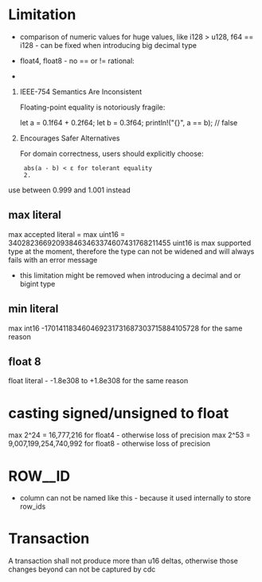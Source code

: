 # Limitation

- comparison of numeric values for huge values, like i128 > u128, f64 == i128 - can be fixed when introducing big decimal type

- float4, float8 - no == or !=
rational:
- 
1. IEEE-754 Semantics Are Inconsistent

   Floating-point equality is notoriously fragile:

   let a = 0.1f64 + 0.2f64;
   let b = 0.3f64;
   println!("{}", a == b); // false

2. Encourages Safer Alternatives

   For domain correctness, users should explicitly choose:

        abs(a - b) < ε for tolerant equality
        2. 

use between 0.999 and 1.001 instead


## max literal
max accepted literal = max uint16 = 340282366920938463463374607431768211455
uint16 is max supported type at the moment, therefore the type can not be widened and will always fails with an error message
- this limitation might be removed when introducing a decimal and or bigint type

## min literal
max int16 -170141183460469231731687303715884105728 for the same reason

## float 8
float literal -  -1.8e308 to +1.8e308 for the same reason

# casting signed/unsigned to float  
max 2^24 = 16,777,216  for float4  - otherwise loss of precision
max 2^53 = 9,007,199,254,740,992 for float8  - otherwise loss of precision

# __ROW__ID__ 
   - column can not be named like this - because it used internally to store row_ids

# Transaction

A transaction shall not produce more than u16 deltas, otherwise those changes beyond can not be captured by cdc